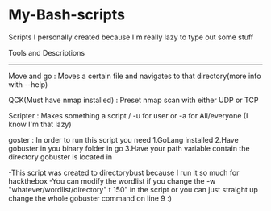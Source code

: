 # My-Bash-scripts
Scripts I personally created because I'm really lazy to type out some stuff

Tools and Descriptions
___________________________________________________________________________________________________
Move and go : Moves a certain file and navigates to that directory(more info with --help)

QCK(Must have nmap installed) :  Preset nmap scan with either UDP or TCP

Scripter : Makes something a script / -u for user or -a for All/everyone  (I know I'm that lazy)

goster : In order to run this script you need
1.GoLang installed
2.Have gobuster in you binary folder in go
3.Have your path variable contain the directory gobuster is located in 


-This script was created to directorybust because I run it so much for hackthebox
-You can modify the wordlist if you change the -w "whatever/wordlist/directory"  t 150" 
in the script or you can just straight up change the whole gobuster command on line 9    :)

